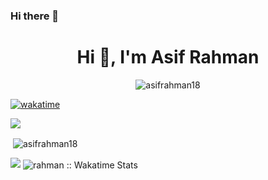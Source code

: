 ### Hi there 👋

<h1 align="center">Hi 👋, I'm Asif Rahman</h1>

<p align="center"> <img src="https://komarev.com/ghpvc/?username=asifrahman18&label=profile&color=590eb4&style=plastic" alt="asifrahman18" /> </p>

[![wakatime](https://wakatime.com/badge/user/018b577b-9d8a-4c7b-a94f-9f886d7aa49e.svg)](https://wakatime.com/@018b577b-9d8a-4c7b-a94f-9f886d7aa49e)


<a href=""><img src="https://github-readme-stats-eight-indol-61.vercel.app/api/top-langs/?username=asifrahman18&theme=algolia&show_icons=true&hide_border=true"></a>

<p>&nbsp;<img align="center" src="https://github-readme-stats.vercel.app/api?username=asifrahman18&show_icons=true&locale=en" alt="asifrahman18" /></p>
<a href="http://www.github.com/asifrahman18"><img src="https://github-readme-streak-stats.herokuapp.com/?user=asifrahman18&stroke=ffffff&background=181824&ring=6366f1&fire=6366f1&currStreakNum=ffffff&currStreakLabel=6366f1&sideNums=ffffff&sideLabels=ffffff&dates=ffffff&hide_border=true" /></a>

<img align="center" src="https://github-readme-stats.vercel.app/api/wakatime?username=A184&custom_title=Wakatime&theme=dark&layout=compact&langs_count=5" alt="rahman :: Wakatime Stats" />
